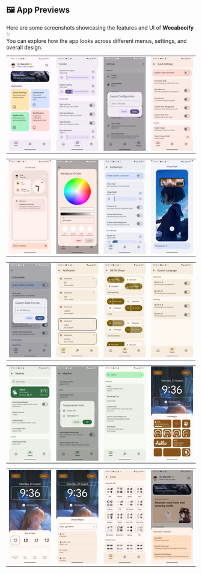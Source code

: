 ## 🖼️ App Previews
Here are some screenshots showcasing the features and UI of **Weeabooify** ✨  
You can explore how the app looks across different menus, settings, and overall design.

<div align="center">

<!-- Row 1 -->
<table>
  <tr>
    <td><img src="assets/resources/previews/1.png" alt="Preview 1" width="100%"/></td>
    <td><img src="assets/resources/previews/2.png" alt="Preview 2" width="100%"/></td>
    <td><img src="assets/resources/previews/3.png" alt="Preview 3" width="100%"/></td>
    <td><img src="assets/resources/previews/4.png" alt="Preview 4" width="100%"/></td>
  </tr>
</table>

<!-- Row 2 -->
<table>
  <tr>
    <td><img src="assets/resources/previews/5.png" alt="Preview 5" width="100%"/></td>
    <td><img src="assets/resources/previews/6.png" alt="Preview 6" width="100%"/></td>
    <td><img src="assets/resources/previews/7.png" alt="Preview 7" width="100%"/></td>
    <td><img src="assets/resources/previews/8.png" alt="Preview 8" width="100%"/></td>
  </tr>
</table>

<!-- Row 3 -->
<table>
  <tr>
    <td><img src="assets/resources/previews/9.png" alt="Preview 9" width="100%"/></td>
    <td><img src="assets/resources/previews/10.png" alt="Preview 10" width="100%"/></td>
    <td><img src="assets/resources/previews/11.png" alt="Preview 11" width="100%"/></td>
    <td><img src="assets/resources/previews/12.png" alt="Preview 12" width="100%"/></td>
  </tr>
</table>

<!-- Row 4 -->
<table>
  <tr>
    <td><img src="assets/resources/previews/13.png" alt="Preview 13" width="100%"/></td>
    <td><img src="assets/resources/previews/14.png" alt="Preview 14" width="100%"/></td>
    <td><img src="assets/resources/previews/15.png" alt="Preview 15" width="100%"/></td>
    <td><img src="assets/resources/previews/16.png" alt="Preview 16" width="100%"/></td>
  </tr>
</table>

<!-- Row 5 -->
<table>
  <tr>
    <td><img src="assets/resources/previews/17.png" alt="Preview 17" width="100%"/></td>
    <td><img src="assets/resources/previews/18.png" alt="Preview 18" width="100%"/></td>
    <td><img src="assets/resources/previews/19.png" alt="Preview 19" width="100%"/></td>
    <td><img src="assets/resources/previews/20.png" alt="Preview 20" width="100%"/></td>
  </tr>
</table>

</div>
